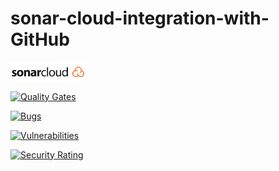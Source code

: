 # sonar-cloud-integration-with-GitHub
<img src="./sonar-cloud.png" width="120"/>


[![Quality Gates](https://sonarcloud.io/api/project_badges/measure?project=YonitLopatinski_sonar-integration&metric=alert_status)](https://sonarcloud.io/api/project_badges/measure?project=YonitLopatinski_sonar-integration&metric=alert_status)

[![Bugs](https://sonarcloud.io/api/project_badges/measure?project=YonitLopatinski_sonar-integration&metric=bugs)](https://sonarcloud.io/api/project_badges/measure?project=YonitLopatinski_sonar-integration&metric=bugs)

[![Vulnerabilities](https://sonarcloud.io/api/project_badges/measure?project=YonitLopatinski_sonar-integration&metric=vulnerabilities)](https://sonarcloud.io/api/project_badges/measure?project=YonitLopatinski_sonar-integration&metric=vulnerabilities)

[![Security Rating](https://sonarcloud.io/api/project_badges/measure?project=YonitLopatinski_sonar-integration&metric=security_rating)](https://sonarcloud.io/api/project_badges/measure?project=YonitLopatinski_sonar-integration&metric=security_rating)
